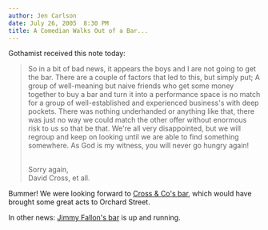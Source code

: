```yaml
---
author: Jen Carlson
date: July 26, 2005  8:30 PM
title: A Comedian Walks Out of a Bar...
---
```


<p>Gothamist received this note today: </p>

<blockquote>So in a bit of bad news, it appears the boys and I are not going to get the bar.  There are a couple of factors that led to this, but simply put; A group of well-meaning but naive friends who get some money together to buy a bar and turn it into a performance space is no match for a group of well-established and experienced business&apos;s with deep pockets. There was nothing underhanded or anything like that, there was just no way we could match the other offer without enormous risk to us so that be that.  We&apos;re all very disappointed, but we will regroup and keep on looking until we are able to find something somewhere.  As God is my witness, you will never go hungry again!

<p><br>
Sorry again,<br>
David Cross, et all.</p></blockquote><p></p>

<p>Bummer! We were looking forward to <a href="https://web.archive.org/web/20120127191408/http://www.gothamist.com/archives/2005/07/01/a_comedian_walks_in_to_a_bar.php">Cross &amp; Co&apos;s bar</a>, which would have brought some great acts to Orchard Street. </p>

<p>In other news: <a href="https://web.archive.org/web/20120127191408/http://www.gothamist.com/archives/2005/07/25/mo_pitkins_house_of_satisfaction.php">Jimmy Fallon&apos;s bar</a> is up and running.</p>